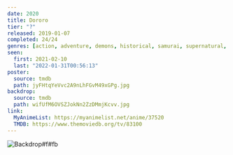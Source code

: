 ```yaml
---
date: 2020
title: Dororo
tier: "?"
released: 2019-01-07
completed: 24/24
genres: [action, adventure, demons, historical, samurai, supernatural, shounen]
seen:
  first: 2021-02-10
  last: "2022-01-31T00:56:13"
poster:
  source: tmdb
  path: jyFHtqYeVvc2A9nLhFGvM49xGPg.jpg
backdrop:
  source: tmdb
  path: wifUfM6OVSZJokNn2ZzDMmjKcvv.jpg
link:
  MyAnimeList: https://myanimelist.net/anime/37520
  TMDB: https://www.themoviedb.org/tv/83100
---
```


![Backdrop#f#fb](https://www.themoviedb.org/t/p/original/AwB9OpmzC4sxkbu52Dzv9A7CfdG.jpg "Source: TMDB")
